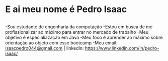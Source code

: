 # E ai meu nome é Pedro Isaac

## 
-Sou estudante de engenharia da computação
-Estou em busca de me profissionalizar ao máximo para entrar no mercado de trabalho
-Meu objetivo é especialiazação em Java
-Meu foco é aprender ao máximo sobre orientação ao objeto com esse bootcamp 
-Meu email: isaacpedro044@gmail.com | linkedIn: https://www.linkedin.com/in/pedro-isaac/
  

